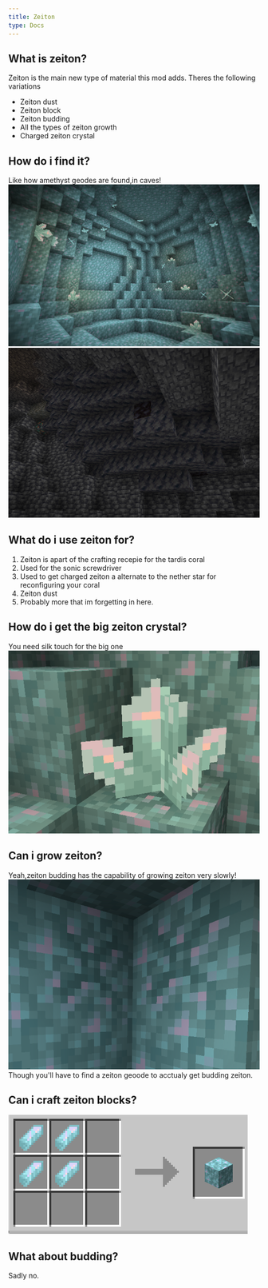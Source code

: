 ```yaml
---
title: Zeiton
type: Docs
---
```


## What is zeiton?

Zeiton is the main new type of material this mod adds.
Theres the following variations
* Zeiton dust
* Zeiton block
* Zeiton budding
* All the types of zeiton growth
* Charged zeiton crystal

## How do i find it?
Like how amethyst geodes are found,in caves!
![ZD](images/zeiton/structure/Geode.png)
![ZD](images/zeiton/structure/ZeitonHint.png)

## What do i use zeiton for?

1. Zeiton is apart of the crafting recepie for the tardis coral
2. Used for the sonic screwdriver
3. Used to get charged zeiton a alternate to the nether star for reconfiguring your coral
4. Zeiton dust
5. Probably more that im forgetting in here.

## How do i get the big zeiton crystal?
You need silk touch for the big one
![ZD](images/zeiton/blocks/FullGrowth.png)


## Can i grow zeiton?
Yeah,zeiton budding has the capability of growing zeiton very slowly!
![ZD](images/zeiton/blocks/Budding.png)
Though you'll have to find a zeiton geoode to acctualy get budding zeiton.

## Can i craft zeiton blocks?
![ZD](images/zeiton/blocks/ZeitonBlockRecepie.png)

## What about budding?

Sadly no.
